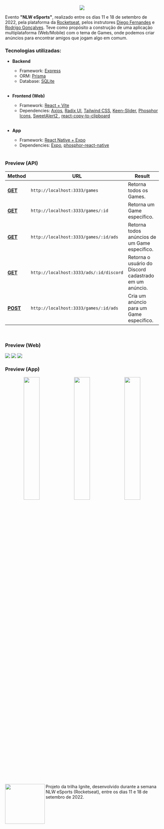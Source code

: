 <br>
   <p align="center">
   <img src="https://i.imgur.com/SBYJi0t.png"/>
</p>

Evento **"NLW eSports"**, realizado entre os dias 11 e 18 de setembro de 2022, pela plataforma da <a href="https://www.rocketseat.com.br/">Rocketseat</a>, pelos instrutores <a href="https://github.com/diego3g">Diego Fernandes</a> e <a href="https://github.com/rodrigorgtic">Rodrigo Gonçalves</a>. Teve como propósito a construção de uma aplicação multiplataforma (Web/Mobile) com o tema de Games, onde podemos criar anúncios para encontrar amigos que jogam algo em comum.


 ### **Tecnologias utilizadas:**
 
 * **Backend**
   
    * Framework: <a href="https://expressjs.com/pt-br">Express</a>
    * ORM: <a href="https://www.prisma.io">Prisma</a>
    * Database: <a href="">SQLite</a>
    
    <br>

 * **Frontend (Web)**
    * Framework: <a href="https://pt-br.reactjs.org/">React + Vite</a>
    * Dependencies: 
    <a href="https://axios-http.com/">Axios</a>, 
    <a href="https://www.radix-ui.com/">Radix UI</a>,
    <a href="https://tailwindcss.com/">Tailwind CSS</a>,
    <a href="https://keen-slider.io/">Keen-Slider</a>,
    <a href="https://phosphoricons.com/">Phosphor Icons</a>,
    <a href="https://sweetalert2.github.io/recipe-gallery/sweetalert2-react.html">SweetAlert2 </a>,
    <a href="https://www.npmjs.com/package/react-copy-to-clipboard">react-copy-to-clipboard </a>
   
   <br>

* **App**
    * Framework: <a href="https://reactnative.dev/">React Native + Expo</a>
    * Dependencies: 
    <a href="https://expo.dev/">Expo</a>, 
    <a href="https://www.npmjs.com/package/phosphor-react-native">phosphor-react-native</a>
    
   <br>

### **Preview (API)**

| Method | URL | Result |
|--------|------|-------|
| **[GET](https://github.com/HugoJhonathan/NLW-eSports/blob/master/server/src/server.ts#L15)**   | `http://localhost:3333/games`           | Retorna todos os Games. |
| **[GET](https://github.com/HugoJhonathan/NLW-eSports/blob/master/server/src/server.ts#L28)**   | `http://localhost:3333/games/:id`       | Retorna um Game específico. |
| **[GET](https://github.com/HugoJhonathan/NLW-eSports/blob/master/server/src/server.ts#L67)**   | `http://localhost:3333/games/:id/ads`   | Retorna todos anúncios de um Game específico. |
| **[GET](https://github.com/HugoJhonathan/NLW-eSports/blob/master/server/src/server.ts#L100)**  | `http://localhost:3333/ads/:id/discord` | Retorna o usuário do Discord cadastrado em um anúncio. |
| **[POST](https://github.com/HugoJhonathan/NLW-eSports/blob/master/server/src/server.ts#L45)**  | `http://localhost:3333/games/:id/ads`   | Cria um anúncio para um Game específico. |

<br>

### **Preview (Web)**

![](https://i.imgur.com/tZdUz6J.png)
![](https://i.imgur.com/jPXqfgJ.png)
![](https://i.imgur.com/oT71cWh.png)

### **Preview (App)**

<div align="center">
<img width="32%" src="https://i.imgur.com/aUDkpBC.png">
<img width="32%" src="https://i.imgur.com/Him4MVj.png">
<img width="32%" src="https://i.imgur.com/t7tffZt.png">
</div>

<br><br><br>

[<img align="left" width="130" margin="10" src="https://i.imgur.com/lSu5YEj.png">](https://devsuperior.com.br/) Projeto da trilha Ignite, desenvolvido durante a semana NLW  eSports (Rocketseat), entre os dias 11 e 18 de setembro de 2022.